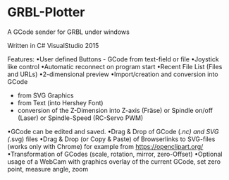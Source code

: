 # GRBL-Plotter
A GCode sender for GRBL under windows

Written in C# VisualStudio 2015 

Features:
•User defined Buttons - GCode from text-field or file
•Joystick like control
•Automatic reconnect on program start
•Recent File List (Files and URLs)
•2-dimensional preview
•Import/creation and conversion into GCode 
- from SVG Graphics
- from Text (into Hershey Font)
- conversion of the Z-Dimension into Z-axis (Fräse) or Spindle on/off (Laser) or Spindle-Speed (RC-Servo PWM) 

•GCode can be edited and saved.
•Drag & Drop of GCode (*.nc) and SVG (*.svg) files
•Drag & Drop (or Copy & Paste) of Browserlinks to SVG-files (works only with Chrome) for example from https://openclipart.org/
•Transformation of GCodes (scale, rotation, mirror, zero-Offset)
•Optional usage of a WebCam with graphics overlay of the current GCode, set zero point, measure angle, zoom

